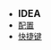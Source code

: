 - <font style="font-weight:bold;font-size:17px;">IDEA</font>
- [配置](常用工具/IDE/IDEA/配置)
- [快捷键](常用工具/IDE/IDEA/快捷键)
